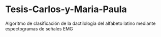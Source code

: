 # Tesis-Carlos-y-Maria-Paula
Algoritmo de clasificación de la dactilología del alfabeto latino mediante espectogramas de señales EMG
